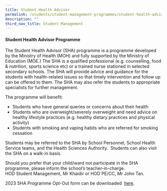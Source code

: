 ```yaml
---
title: Student Health Advisor
permalink: /students/student-management-programmes/student-health-advisor/
description: ""
third_nav_title: Student Management
---
```

<h4>Student Health Advisor Programme</h4>
<p>The Student Health Advisor (SHA) programme is a programme developed by the Ministry of Health (MOH) and fully supported by the Ministry of Education (MOE.) The SHA is a qualified professional (e.g. counselling, food &amp; nutrition, sports science etc) or a trained nurse stationed in selected secondary schools. The SHA will provide advice and guidance for the students with health-related issues so that timely intervention and follow up can be offered to them. The SHA may also refer the students to appropriate specialists for further management.</p>
<p>The programme will benefit:</p>
<ul>
<li>Students who have general queries or concerns about their health</li>
<li>Students who are overweight/severely overweight and need advice on healthy lifestyle practices (e.g. healthy dietary practices and physical activity)</li>
<li>Students with smoking and vaping habits who are referred for smoking cessation</li>
</ul>
<p>Students may be referred to the SHA by School Personnel, School Health Service teams, and the Health Sciences Authority.&nbsp; Students can also visit the SHA on a walk-in basis.</p>
<p>Should you prefer that your child/ward not participate in the SHA programme, please inform the school’s teacher-in-charge.<br>HOD Student Management, Mr Khaidir or HOD PE/CC, Mr John Tan.</p>
<p>2023 SHA Programme Opt-Out form can be downloaded &nbsp;<a href="/files/2023%20sha%20progm%20opt-out%20form%20v3.pdf" target="">here</a>.</p>